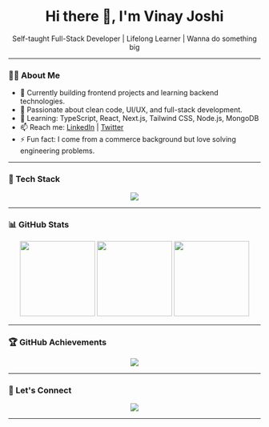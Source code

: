 <h1 align="center">Hi there 👋, I'm Vinay Joshi</h1>

<p align="center">
  Self-taught Full-Stack Developer | Lifelong Learner | Wanna do something big
</p>

---

### 🧑‍💻 About Me

- 💼 Currently building frontend projects and learning backend technologies.
- 🎯 Passionate about clean code, UI/UX, and full-stack development.
- 🚀 Learning: TypeScript, React, Next.js, Tailwind CSS, Node.js, MongoDB
- 📫 Reach me: [LinkedIn](https://linkedin.com/in/your-profile) | [Twitter](https://twitter.com/yourhandle)
- ⚡ Fun fact: I come from a commerce background but love solving engineering problems.

---

### 🚀 Tech Stack

<p align="center">
  <img src="https://skillicons.dev/icons?i=html,css,js,ts,react,nextjs,tailwind,nodejs,express,mongodb,mysql,git,github,vscode" />
</p>

---

### 📊 GitHub Stats

<div align="center">
  <img src="https://github-readme-stats.vercel.app/api?username=vinayjoshi&show_icons=true&theme=radical" height="150" />
  <img src="https://github-readme-streak-stats.herokuapp.com/?user=vinayjoshi&theme=radical" height="150" />
  <img src="https://github-readme-stats.vercel.app/api/top-langs/?username=vinayjoshi&layout=compact&theme=radical" height="150" />
</div>

---

### 🏆 GitHub Achievements

<div align="center">
  <img src="https://github-profile-trophy.vercel.app/?username=vinayjoshi&theme=algolia&no-frame=true&column=6" />
</div>

---

### 🔗 Let's Connect

<p align="center">
  <a href="https://www.linkedin.com/in/vinay-joshi-577a66307/"><img src="https://img.shields.io/badge/LinkedIn-blue?logo=linkedin&style=for-the-badge" /></a>
</p>

---

